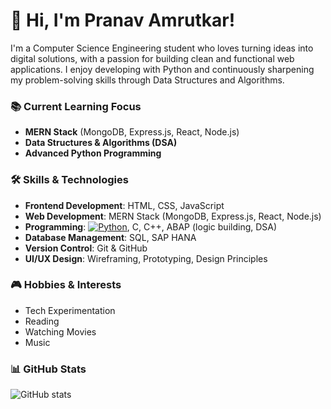 # 👋 Hi, I'm **Pranav Amrutkar**!

I'm a Computer Science Engineering student who loves turning ideas into digital solutions, with a passion for building clean and functional web applications. I enjoy developing with Python and continuously sharpening my problem-solving skills through Data Structures and Algorithms.

### 📚 Current Learning Focus

- **MERN Stack** (MongoDB, Express.js, React, Node.js)  
- **Data Structures & Algorithms (DSA)**  
- **Advanced Python Programming**

### 🛠️ Skills & Technologies

- **Frontend Development**: HTML, CSS, JavaScript  
- **Web Development**: MERN Stack (MongoDB, Express.js, React, Node.js)  
- **Programming**: [![Python](https://img.shields.io/badge/Python-3776AB?style=flat-square&logo=python&logoColor=white)](https://www.python.org/), C, C++, ABAP (logic building, DSA)  
- **Database Management**: SQL, SAP HANA  
- **Version Control**: Git & GitHub  
- **UI/UX Design**: Wireframing, Prototyping, Design Principles

### 🎮 Hobbies & Interests

- Tech Experimentation  
- Reading  
- Watching Movies  
- Music

### 📊 GitHub Stats

![GitHub stats](https://github-readme-stats.vercel.app/api?username=pranavamrutkar9&show_icons=true&count_private=true&hide=prs&theme=radical)

